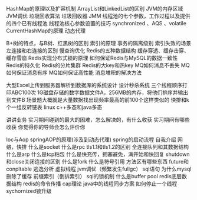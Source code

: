 
HashMap的原理以及扩容机制
ArrayList和LinkedList的区别
JVM的内存区域
JVM调优
垃圾回收算法
垃圾回收器
JMM
线程池的七个参数，工作过程以及提供的四个已有线程池
线程池核心参数设置的技巧
synchronized 、AQS 、volatile
CurrentHashMap的原理
动态代理

B+树的特点，与B树、红黑树的区别
索引的原理
事务的隔离级别
索引失效的场景
左连接和右连接的区别
慢查询优化
Redis的五种数据结构
缓存穿透、缓存击穿、缓存雪崩
Redis实现分布式锁的原理
如何保证Redis与MySQL的数据一致性
Redis的持久化
Redis的分片集群
Redis的大key和热key
MQ如何消息不丢失
MQ如何保证消息有序
MQ如何保证高性能
消息堆积的解决方法

大型Excel上传到服务器解析到数据库的系统设计
设计秒杀系统
三个线程顺序打印ABC100次
1G磁盘存储的数字数据文件A，256MB的内存，将他们排序并输出到文件B
场景题大概就是大量数据找出现频率最高的前100个这样类似的
快排和k个一组反转链表
linux
c++多态和java多态

讲讲业务
实习期间碰到的最大的困难，怎么解决的，有什么收获
实习期间有哪些收获
你觉得你的导师会怎么评价你

Ioc与Aop
springAOP的原理(涉及到动态代理)
spring的启动流程
自我介绍
网络，快排
什么是socket
什么是rpc
tls1.1和tls1.2的区别
全连接队列和其数据结构
什么是arp
什么是tcp粘包
什么是快充传，拥塞避免，满开始和快回复
shutdown和close关闭连接的区别
什么是fork
什么是符号引用
方法区有哪些东西
future和conpltable
逃逸分析
虚拟线程
jvm调优（频繁发生fullgc）
sql语句
为什么mysql删除了缓存
前缀索引（倒排索引）
sql的锁机制
什么是buffer pool
redis底层数据结构
redis的命令传播
cap理论
java中的线程同步方案
如何停止一个线程
sychornized锁升级